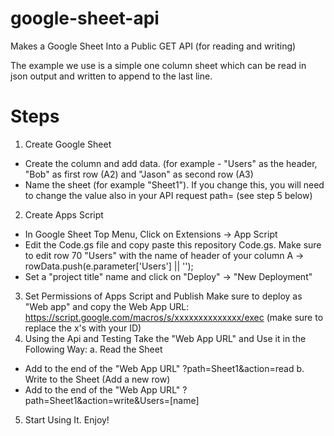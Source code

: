 # google-sheet-api
Makes a Google Sheet Into a Public GET API (for reading and writing)

The example we use is a simple one column sheet which can be read in json output and written to append to the last line.



# Steps

1. Create Google Sheet
- Create the column and add data. (for example - "Users" as the header, "Bob" as first row (A2) and "Jason" as second row (A3)
- Name the sheet (for example "Sheet1"). If you change this, you will need to change the value also in your API request path= (see step 5 below)
2. Create Apps Script
- In Google Sheet Top Menu, Click on Extensions -> App Script
- Edit the Code.gs file and copy paste this repository Code.gs. Make sure to edit row 70 "Users" with the name of header of your column A ->       rowData.push(e.parameter['Users'] || '');
- Set a "project title" name and click on "Deploy" -> "New Deployment"
3. Set Permissions of Apps Script and Publish
Make sure to deploy as "Web app" and copy the Web App URL: https://script.google.com/macros/s/xxxxxxxxxxxxxx/exec (make sure to replace the x's with your ID)
4. Using the Api and Testing
Take the "Web App URL" and Use it in the Following Way:
a. Read the Sheet
- Add to the end of the "Web App URL" ?path=Sheet1&action=read
b. Write to the Sheet (Add a new row)
- Add to the end of the "Web App URL" ?path=Sheet1&action=write&Users=[name]
5. Start Using It. Enjoy!

